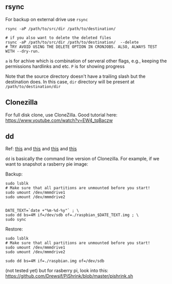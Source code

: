 ## rsync
For backup on external drive use `rsync`

```
rsync -aP /path/to/src/dir /path/to/destination/

# if you also want to delete the deleted files
rsync -aP /path/to/src/dir /path/to/destination/  --delete
# TRY AVOID USING THE DELETE OPTION IN CRONJOBS. ALSO, ALWAYS TEST WITH --dry-run.
```

`a` is for achive which is combination of serveral other flags, e.g., keeping the permissions hardlinks and etc.
`P` is for showing progress

Note that the source directory doesn't have a trailing slash but the destination does. In this case, `dir` directory will be present at `/path/to/destination/dir`


## Clonezilla

For full disk clone, use CloneZilla. Good tutorial here: https://www.youtube.com/watch?v=EW4_tqBaczw


## dd
Ref: [this](https://www.raspberrypi.org/documentation/linux/filesystem/backup.md) and [this](https://help.ubuntu.com/community/DriveImaging) and [this](https://thepihut.com/blogs/raspberry-pi-tutorials/17789160-backing-up-and-restoring-your-raspberry-pis-sd-card) and [this]() 

`dd` is basically the command line version of Clonezilla. For example, if we want to snapshot a rasberry pie image:

Backup:
```
sudo lsblk
# Make sure that all partitions are unmounted before you start!
sudo umount /dev/mmmdrive1
sudo umount /dev/mmmdrive2


DATE_TEXT=`date +"%m-%d-%y"` ; \
sudo dd bs=4M if=/dev/sdb of=./raspbian_$DATE_TEXT.img ; \
sudo sync
```

Restore:
```
sudo lsblk
# Make sure that all partitions are unmounted before you start!
sudo umount /dev/mmmdrive1
sudo umount /dev/mmmdrive2

sudo dd bs=4M if=./raspbian.img of=/dev/sdb
```

(not tested yet) but for rasberry pi, look into this: https://github.com/Drewsif/PiShrink/blob/master/pishrink.sh
